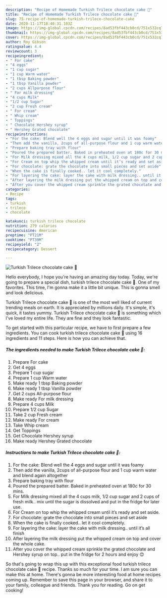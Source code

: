 ```yaml
---
description: "Recipe of Homemade Turkish Trilece chocolate cake 🍰"
title: "Recipe of Homemade Turkish Trilece chocolate cake 🍰"
slug: 75-recipe-of-homemade-turkish-trilece-chocolate-cake
date: 2020-11-17T18:40:31.103Z
image: https://img-global.cpcdn.com/recipes/8ad53fbf443cb0cd/751x532cq70/turkish-trilece-chocolate-cake-🍰-recipe-main-photo.jpg
thumbnail: https://img-global.cpcdn.com/recipes/8ad53fbf443cb0cd/751x532cq70/turkish-trilece-chocolate-cake-🍰-recipe-main-photo.jpg
cover: https://img-global.cpcdn.com/recipes/8ad53fbf443cb0cd/751x532cq70/turkish-trilece-chocolate-cake-🍰-recipe-main-photo.jpg
author: Roy Gibson
ratingvalue: 4.4
reviewcount: 3
recipeingredient:
- " For cake"
- "4 eggs"
- "1 cup sugar"
- "1 cup Warm water"
- "1 tbsp Baking powder"
- "1 tbsp Vanilla powder"
- "2 cups Allpurpose flour"
- " For milk dressing"
- "4 cups Milk"
- "1/2 cup Sugar"
- "2 cup Fresh cream"
- " For cream"
- " Whip cream"
- " Toppings"
- " Chocolate Hershey syrup"
- " Hershey Grated chocolate"
recipeinstructions:
- "For the cake: Blend well the 4 eggs and sugar until it was foamy"
- "Then add the vanilla, 2cups of all-purpose flour and 1 cup warm water and blend again altogether"
- "Prepare baking tray with flour"
- "Poured the prepared batter. Baked in preheated oven at 180c for 30 mins."
- "For Milk dressing mixed all the 4 cups milk, 1/2 cup sugar and 2 cups of fresh milk.. mix until the sugar is dissolved and put in the fridge for later use."
- "For Cream on top whip the whipped cream until it’s ready and set aside."
- "For chocolate: grate the chocolate into small pieces and set aside"
- "When the cake is finally cooked.. let it cool completely."
- "For layering the cake: layer the cake with milk dressing.. until it’s all finish"
- "After layering the milk dressing put the whipped cream on top and cover the whole cake."
- "After you cover the whipped cream sprinkle the grated chocolate and Hershey syrup on top.. put in the fridge for 2 hours and enjoy 😊"
categories:
- Recipe
tags:
- turkish
- trilece
- chocolate

katakunci: turkish trilece chocolate 
nutrition: 279 calories
recipecuisine: American
preptime: "PT21M"
cooktime: "PT39M"
recipeyield: "2"
recipecategory: Dessert

---
```



![Turkish Trilece chocolate cake 🍰](https://img-global.cpcdn.com/recipes/8ad53fbf443cb0cd/751x532cq70/turkish-trilece-chocolate-cake-🍰-recipe-main-photo.jpg)

Hello everybody, I hope you're having an amazing day today. Today, we're going to prepare a special dish, turkish trilece chocolate cake 🍰. One of my favorites. This time, I'm gonna make it a little bit unique. This is gonna smell and look delicious.



Turkish Trilece chocolate cake 🍰 is one of the most well liked of current trending meals on earth. It is appreciated by millions daily. It's simple, it's quick, it tastes yummy. Turkish Trilece chocolate cake 🍰 is something which I've loved my entire life. They are fine and they look fantastic.


To get started with this particular recipe, we have to first prepare a few ingredients. You can cook turkish trilece chocolate cake 🍰 using 16 ingredients and 11 steps. Here is how you can achieve that.

<!--inarticleads1-->

##### The ingredients needed to make Turkish Trilece chocolate cake 🍰:

1. Prepare  For cake
1. Get 4 eggs
1. Prepare 1 cup sugar
1. Prepare 1 cup Warm water
1. Make ready 1 tbsp Baking powder
1. Make ready 1 tbsp Vanilla powder
1. Get 2 cups All-purpose flour
1. Make ready  For milk dressing
1. Prepare 4 cups Milk
1. Prepare 1/2 cup Sugar
1. Take 2 cup Fresh cream
1. Make ready  For cream
1. Take  Whip cream
1. Get  Toppings
1. Get  Chocolate Hershey syrup
1. Make ready  Hershey Grated chocolate




<!--inarticleads2-->

##### Instructions to make Turkish Trilece chocolate cake 🍰:

1. For the cake: Blend well the 4 eggs and sugar until it was foamy
1. Then add the vanilla, 2cups of all-purpose flour and 1 cup warm water and blend again altogether
1. Prepare baking tray with flour
1. Poured the prepared batter. Baked in preheated oven at 180c for 30 mins.
1. For Milk dressing mixed all the 4 cups milk, 1/2 cup sugar and 2 cups of fresh milk.. mix until the sugar is dissolved and put in the fridge for later use.
1. For Cream on top whip the whipped cream until it’s ready and set aside.
1. For chocolate: grate the chocolate into small pieces and set aside
1. When the cake is finally cooked.. let it cool completely.
1. For layering the cake: layer the cake with milk dressing.. until it’s all finish
1. After layering the milk dressing put the whipped cream on top and cover the whole cake.
1. After you cover the whipped cream sprinkle the grated chocolate and Hershey syrup on top.. put in the fridge for 2 hours and enjoy 😊




So that's going to wrap this up with this exceptional food turkish trilece chocolate cake 🍰 recipe. Thanks so much for your time. I am sure you can make this at home. There's gonna be more interesting food at home recipes coming up. Remember to save this page in your browser, and share it to your family, colleague and friends. Thank you for reading. Go on get cooking!

